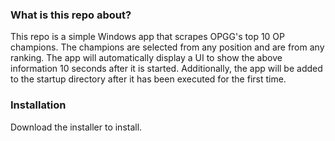 ### What is this repo about?

This repo is a simple Windows app that scrapes OPGG's top 10 OP champions. The champions are selected from any position and are from any ranking. The app will automatically display a UI to show the above information 10 seconds after it is started. Additionally, the app will be added to the startup directory after it has been executed for the first time.

### Installation

Download the installer to install.
